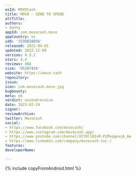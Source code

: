 ```yaml
---
wsId: MOVOCash
title: MOVO - SEND TO SPEND
altTitle: 
authors:
- danny
appId: com.movocash.movo
appCountry: us
idd: '1538828856'
released: 2021-04-01
updated: 2022-12-09
version: 4.3.2
stars: 4.4
reviews: 404
size: '95207424'
website: https://movo.cash
repository: 
issue: 
icon: com.movocash.movo.jpg
bugbounty: 
meta: ok
verdict: nosendreceive
date: 2023-02-24
signer: 
reviewArchive: 
twitter: MovoCash
social:
- https://www.facebook.com/movocash/
- https://www.instagram.com/movocash.app/
- https://www.youtube.com/channel/UCtRllQIvR-PzMvqqexzA_Aw
- https://www.linkedin.com/company/movocash-inc-/
features: 
developerName: 

---
```


{% include copyFromAndroid.html %}
